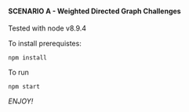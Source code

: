 #### SCENARIO A - Weighted Directed Graph Challenges

Tested with node v8.9.4

To install prerequistes:

    npm install
    
To run

    npm start

_ENJOY!_
